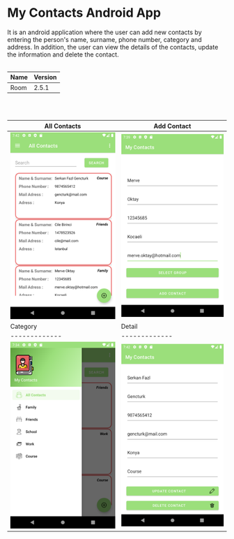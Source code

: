# My Contacts Android App
It is an android application where the user can add new contacts by entering the person's name, surname, phone number, category and address. In addition, the user can view the details of the contacts, update the information and delete the contact.
<br/>
<br/>

| Name | Version | 
| ------------- | ------------- | 
| Room | 2.5.1 |


<br/>
<br/>

| All Contacts | Add Contact |
| ------------- | ------------- |
| ![All Contacts](https://github.com/merveoktay/My_Contacts_Android_App/blob/master/all.png) | ![Add Contact](https://github.com/merveoktay/My_Contacts_Android_App/blob/master/save.png) |
| Category | Detail |
| ------------- | ------------- |
| ![Category](https://github.com/merveoktay/My_Contacts_Android_App/blob/master/menu.png) | ![Detail](https://github.com/merveoktay/My_Contacts_Android_App/blob/master/detail.png) |
